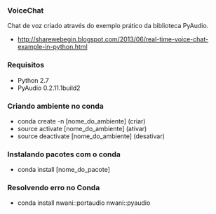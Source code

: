 ### VoiceChat

Chat de voz criado através do exemplo prático da biblioteca PyAudio.
   - http://sharewebegin.blogspot.com/2013/06/real-time-voice-chat-example-in-python.html

### Requisitos
  
  - Python 2.7
  - PyAudio 0.2.11.1build2
  
### Criando ambiente no conda

   - conda create -n [nome_do_ambiente] (criar)
   - source activate [nome_do_ambiente] (ativar)
   - source deactivate [nome_do_ambiente] (desativar)

### Instalando pacotes com o conda
   
   - conda install [nome_do_pacote]

### Resolvendo erro no Conda
   
   - conda install nwani::portaudio nwani::pyaudio
